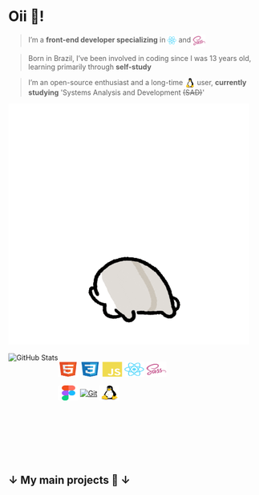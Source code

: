 <h1>Oii 👋! </h1>


> I’m a **front-end developer specializing** in <a href="#" title="React.js"><img align="center" alt="React.js" height="18" src="https://raw.githubusercontent.com/devicons/devicon/master/icons/react/react-original.svg"></a>
 and   <a href="#" title="SASS"> <img align="center" alt="SASS" height="25" src="https://raw.githubusercontent.com/devicons/devicon/master/icons/sass/sass-original.svg"></a></a>

> Born in Brazil, I’ve been involved in coding since I was 13 years old, learning primarily through **self-study**

> I’m an open-source enthusiast and a long-time <a href="#" title="Linux"><img align="center" alt="linux" height="20" src="https://raw.githubusercontent.com/devicons/devicon/master/icons/linux/linux-original.svg"></a> user, **currently studying** 'Systems Analysis and Development ~~(SAD)~~'






<div> <img src="./image.gif" alt=".gif"> </div>






<img 
      align="left" 
      alt="GitHub Stats" 
      height="130" 
      src="https://github-readme-stats.vercel.app/api/top-langs/?username=typ17&theme=dark&layout=compact&custom_title=Stats:&langs_count=5" 
  />


<br> 
<div style="display: inline_block;">
  <a href="#" title="HTML"> <img align="center" alt="HTML" height="30" width="40" src="https://raw.githubusercontent.com/devicons/devicon/master/icons/html5/html5-original.svg"></a>
  <a href="#" title="CSS"> <img align="center" alt="CSS" height="30" width="40" src="https://raw.githubusercontent.com/devicons/devicon/master/icons/css3/css3-original.svg"></a>
  <a href="#" title="Java-Script"> <img align="center" alt="Js" height="30" width="40" src="https://raw.githubusercontent.com/devicons/devicon/master/icons/javascript/javascript-plain.svg"></a>
  <a href="#" title="React.js"> <img align="center" alt="React" height="30" width="40" src="https://raw.githubusercontent.com/devicons/devicon/master/icons/react/react-original.svg"></a>
  <a href="#" title="SASS"> <img align="center" alt="SASS" height="30" width="40" src="https://raw.githubusercontent.com/devicons/devicon/master/icons/sass/sass-original.svg"></a>
</div>

<br>
<div style="display: inline_block;">
  <a href="#" title="Figma"> <img align="center" alt="Figma" height="30" width="40" src="https://raw.githubusercontent.com/devicons/devicon/master/icons/figma/figma-original.svg"></a>
  <a href="#" title="Git"> <img align="center" alt="Git" height="30" width="40" src="https://cdn.jsdelivr.net/gh/devicons/devicon@latest/icons/git/git-original.svg"></a>
  <a href="#" title="Linux"> <img align="center" alt="linux" height="30" width="40" src="https://raw.githubusercontent.com/devicons/devicon/master/icons/linux/linux-original.svg"></a>
</div>






<br><br><br><br><br><br>
<h2>↓ My main projects 💫 ↓</h2>
